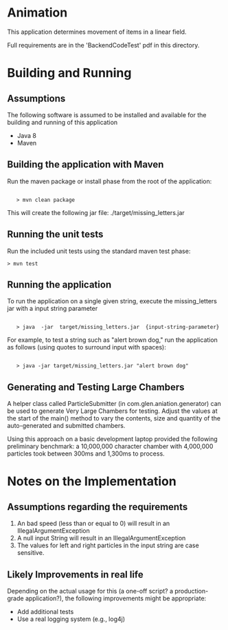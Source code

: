 # Animation

This application determines movement of items in a linear field.  

Full requirements are in the 'BackendCodeTest' pdf in this directory.


Building and Running
====================

Assumptions 
-----------
The following software is assumed to be installed and available for the building and running of this application
- Java 8
- Maven
 

Building the application with Maven
-----------------------------------
Run the maven package or install phase from the root of the application:
```angular2html

   > mvn clean package
```

This will create the following jar file: ./target/missing_letters.jar


Running the unit tests
----------------------
Run the included unit tests using the standard maven test phase:
```$xslt
> mvn test
```


Running the application
-----------------------
To run the application on a single given string, execute the missing_letters jar with a input string parameter
```angular2html

   > java  -jar  target/missing_letters.jar  {input-string-parameter}
```

For example, to test a string such as "alert brown dog," 
run the application as follows (using quotes to surround input with spaces): 
```angular2html

   > java -jar target/missing_letters.jar "alert brown dog"
```

Generating and Testing Large Chambers
------------------------

A helper class called ParticleSubmitter (in com.glen.aniation.generator) can be used to generate
Very Large Chambers for testing.   Adjust the values at the start of the main() method to 
vary the contents, size and quantity of the auto-generated and submitted chambers.

Using this approach on a basic development laptop provided the following preliminary benchmark: 
a 10,000,000 character chamber with 4,000,000 particles took between 300ms and 1,300ms to process.


Notes on the Implementation
===========================

Assumptions regarding the requirements
--------------------------------------

1. An bad speed (less than or equal to 0) will result in an IllegalArgumentException
1. A null input String will result in an IllegalArgumentException
1. The values for left and right particles in the input string are case sensitive.


Likely Improvements in real life
--------------------------------
Depending on the actual usage for this (a one-off script?  a production-grade application?), the
following improvements might be appropriate:

- Add additional tests
- Use a real logging system (e.g., log4j)



